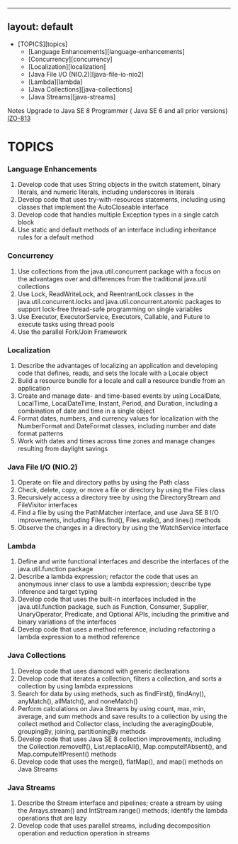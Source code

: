 
---
layout: default
---
<!-- MarkdownTOC -->

- [TOPICS][topics]
	- [Language Enhancements][language-enhancements]
	- [Concurrency][concurrency]
	- [Localization][localization]
	- [Java File I/O (NIO.2)][java-file-io-nio2]
	- [Lambda][lambda]
	- [Java Collections][java-collections]
	- [Java Streams][java-streams]

<!-- /MarkdownTOC -->

Notes Upgrade to Java SE 8 Programmer ( Java SE 6 and all prior versions) [IZO-813](https://education.oracle.com/pls/web_prod-plq-dad/db_pages.getpage?page_id=5001&get_params=p_exam_id:1Z0-813)

<a name="topics"></a>
# TOPICS
<a name="language-enhancements"></a>
### Language Enhancements 

1. Develop code that uses String objects in the switch statement, binary literals, and numeric literals, including underscores in literals
2. Develop code that uses try-with-resources statements, including using classes that implement the AutoCloseable interface
3. Develop code that handles multiple Exception types in a single catch block
4. Use static and default methods of an interface including inheritance rules for a default method

<a name="concurrency"></a>
### Concurrency

1. Use collections from the java.util.concurrent package with a focus on the advantages over and differences from the traditional java.util collections
2. Use Lock, ReadWriteLock, and ReentrantLock classes in the java.util.concurrent.locks and java.util.concurrent.atomic packages to support lock-free thread-safe programming on single variables
3. Use Executor, ExecutorService, Executors, Callable, and Future to execute tasks using thread pools
4. Use the parallel Fork/Join Framework

<a name="localization"></a>
### Localization

1. Describe the advantages of localizing an application and developing code that defines, reads, and sets the locale with a Locale object
2. Build a resource bundle for a locale and call a resource bundle from an application
3. Create and manage date- and time-based events by using LocalDate, LocalTime, LocalDateTime, Instant, Period, and Duration, including a combination of date and time in a single object
4. Format dates, numbers, and currency values for localization with the NumberFormat and DateFormat classes, including number and date format patterns
5. Work with dates and times across time zones and manage changes resulting from daylight savings

<a name="java-file-io-nio2"></a>
### Java File I/O (NIO.2)

1. Operate on file and directory paths by using the Path class
2. Check, delete, copy, or move a file or directory by using the Files class 
3. Recursively access a directory tree by using the DirectoryStream and FileVisitor interfaces
4. Find a file by using the PathMatcher interface, and use Java SE 8 I/O improvements, including Files.find(), Files.walk(), and lines() methods
5. Observe the changes in a directory by using the WatchService interface

<a name="lambda"></a>
### Lambda

1. Define and write functional interfaces and describe the interfaces of the java.util.function package
2. Describe a lambda expression; refactor the code that uses an anonymous inner class to use a lambda expression; describe type inference and target typing
3. Develop code that uses the built-in interfaces included in the java.util.function package, such as Function, Consumer, Supplier, UnaryOperator, Predicate, and Optional APIs, including the primitive and binary variations of the interfaces
4. Develop code that uses a method reference, including refactoring a lambda expression to a method reference

<a name="java-collections"></a>
### Java Collections

1. Develop code that uses diamond with generic declarations
2. Develop code that iterates a collection, filters a collection, and sorts a collection by using lambda expressions
3. Search for data by using methods, such as findFirst(), findAny(), anyMatch(), allMatch(), and noneMatch()
4. Perform calculations on Java Streams by using count, max, min, average, and sum methods and save results to a collection by using the collect method and Collector class, including the averagingDouble, groupingBy, joining, partitioningBy methods
5. Develop code that uses Java SE 8 collection improvements, including the Collection.removeIf(), List.replaceAll(), Map.computeIfAbsent(), and Map.computeIfPresent() methods
6. Develop  code that uses the merge(), flatMap(), and map() methods on Java Streams

<a name="java-streams"></a>
### Java Streams

1. Describe the Stream interface and pipelines; create a stream by using the Arrays.stream() and  IntStream.range() methods; identify the lambda operations that are lazy
2. Develop code that uses parallel streams, including decomposition operation and reduction operation in streams







